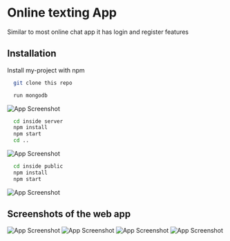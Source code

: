 
# Online texting App

Similar to most online chat app it has login and register features 


## Installation

Install my-project with npm

```bash
  git clone this repo
```
```bash
  run mongodb
```
![App Screenshot]()

```bash
  cd inside server
  npm install 
  npm start
  cd ..  
```
![App Screenshot]()
```bash  
  cd inside public
  npm install 
  npm start
```
![App Screenshot]()

## Screenshots of the web app

![App Screenshot]()
![App Screenshot]()
![App Screenshot]()
![App Screenshot]()

